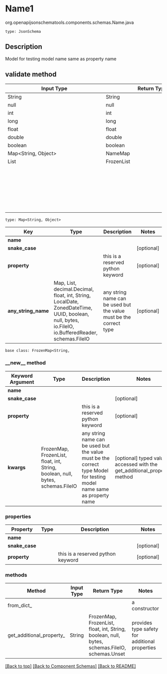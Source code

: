 # Name1
org.openapijsonschematools.components.schemas.Name.java
```
type: JsonSchema
```

## Description
Model for testing model name same as property name

## validate method
| Input Type | Return Type | Notes |
| ---------- | ----------- | ----- |
| String | String | |
| null | null | |
| int | int | |
| long | long | |
| float | float | |
| double | double | |
| boolean | boolean | |
| Map<String, Object> | NameMap | |
| List<Object> | FrozenList<Object> | |

```
type: Map<String, Object>
```
Key | Type |  Description | Notes
------------ | ------------- | ------------- | -------------
**name** |  |  |
**snake_case** |  |  | [optional]
**property** |  | this is a reserved python keyword | [optional]
**any_string_name** | Map, List, decimal.Decimal, float, int, String, LocalDate, ZonedDateTime, UUID, boolean, null, bytes, io.FileIO, io.BufferedReader, schemas.FileIO | any string name can be used but the value must be the correct type | [optional]

```
base class: FrozenMap<String, 
```
### &lowbar;&lowbar;new&lowbar;&lowbar; method
Keyword Argument | Type | Description | Notes
---------------- | ---- | ----------- | -----
**name** |  |  |
**snake_case** |  |  | [optional]
**property** |  | this is a reserved python keyword | [optional]
**kwargs** | FrozenMap, FrozenList, float, int, String, boolean, null, bytes, schemas.FileIO | any string name can be used but the value must be the correct type Model for testing model name same as property name | [optional] typed value is accessed with the get_additional_property_ method

### properties
Property | Type | Description | Notes
-------- | ---- | ----------- | -----
**name** |  |  |
**snake_case** |  |  | [optional]
**property** |  | this is a reserved python keyword | [optional]

### methods
Method | Input Type | Return Type | Notes
------ | ---------- | ----------- | ------
from_dict_ |  |  | a constructor
get_additional_property_ | String | FrozenMap, FrozenList, float, int, String, boolean, null, bytes, schemas.FileIO, schemas.Unset | provides type safety for additional properties

[[Back to top]](#top) [[Back to Component Schemas]](../../../README.md#Component-Schemas) [[Back to README]](../../../README.md)
